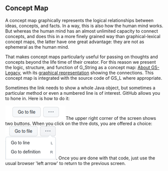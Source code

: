 ## Concept  Map ##
A concept map graphically represents the logical relationships between ideas, concepts, and facts. In a way, this is also how the human mind works. But whereas the human mind has an almost unlimited capacity to connect concepts, and does this in a more finely grained way than graphical-lexical concept maps, the latter have one great advantage: they are not as ephemeral as the human mind.

That makes concept maps particularly useful for passing on thoughts and concepts beyond the life time of their creator.  For this reason we present the logic, structure, and function of G_String as a concept map: [About GS-Legacy](About.md), with its [graphical representation](img/map.png) showing the connections. This concept map is integrated with the source code of GS_L where appropriate.

Sometimes the link needs to show a whole Java object, but sometimes a particular method or even a numbered line is of interest.  GitHub  allows you to hone in. Here is how to do it: </br>
<div style = {text-align:center}><img src = "img/button.png">The upper right corner of the screen shows two buttons.  When you click on the thre dots, you are offered a choice: <img src = "img/choice.png">. Once you are done with that code, just use the usual browser 'left arrow' to return to the previous screen.</div>
